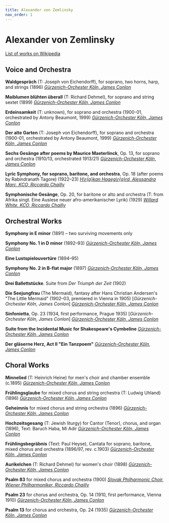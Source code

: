 ```yaml
---
title: Alexander von Zemlinsky
nav_order: 1
---
```


# Alexander von Zemlinsky

[List of works on Wikipedia](https://en.wikipedia.org/wiki/List_of_compositions_by_Alexander_von_Zemlinsky)

## Voice and Orchestra

**Waldgespräch** (T: Joseph von Eichendorff), for soprano, two horns, harp, and strings (1896) [*Gürzenich-Orchester Köln, James Conlon*](https://tidal.com/browse/album/1444238)

**Maiblumen blühten überall** (T: Richard Dehmel), for soprano and string sextet (1899) [*Gürzenich-Orchester Köln, James Conlon*](https://tidal.com/browse/album/1444238)

**Erdeinsamkeit** (T: unknown), for soprano and orchestra (1900-01, orchestrated by Antony Beaumont, 1999) [*Gürzenich-Orchester Köln, James Conlon*](https://tidal.com/browse/album/1444238)

**Der alte Garten** (T: Joseph von Eichendorff), for soprano and orchestra (1900-01, orchestrated by Antony Beaumont, 1999) [*Gürzenich-Orchester Köln, James Conlon*](https://tidal.com/browse/album/1444238)

**Sechs Gesänge after poems by Maurice Maeterlinck**, Op. 13, for soprano and orchestra (1910/13, orchestrated 1913/21) [*Gürzenich-Orchester Köln, James Conlon*](https://tidal.com/browse/album/1444238)

**Lyric Symphony, for soprano, baritone, and orchestra**, Op. 18 (after poems by Rabindranath Tagore) (1922–23) [*H\r{a}kan 
Hageg\r{a}rd, Alessandra Marc, KCO, Riccardo Chailly*](https://tidal.com/browse/album/50609998)

**Symphonische Gesänge**, Op. 20, for baritone or alto and orchestra (T: from Afrika singt. Eine Auslese neuer afro-amerikanischer Lyrik) (1929) [*Willard White, KCO, Riccardo Chailly*](https://tidal.com/browse/album/50609998)

## Orchestral Works

**Symphony in E minor** (1891) – two surviving movements only

**Symphony No. 1 in D minor** (1892–93) [*Gürzenich-Orchester Köln, James Conlon*](https://tidal.com/browse/album/1510815)

**Eine Lustspielouvertüre** (1894–95)

**Symphony No. 2 in B-flat major** (1897) [*Gürzenich-Orchester Köln, James Conlon*](https://tidal.com/browse/album/1510815)

**Drei Ballettstücke**. Suite from *Der Triumph der Zeit* (1902)

**Die Seejungfrau** (The Mermaid), fantasy after Hans Christian Andersen's "The Little Mermaid" (1902–03, premiered in Vienna in 1905) [*Gürzenich-Orchester Köln, James Conlon*] [*Gürzenich-Orchester Köln, James Conlon*](https://tidal.com/browse/album/198567846?u)

**Sinfonietta**, Op. 23 (1934, first performance, Prague 1935) [*Gürzenich-Orchester Köln, James Conlon*] [*Gürzenich-Orchester Köln, James Conlon*](https://tidal.com/browse/album/198567846?u)

**Suite from the Incidental Music for Shakespeare's Cymbeline** [*Gürzenich-Orchester Köln, James Conlon*](https://tidal.com/browse/album/197986402)

**Der gläserne Herz, Act II "Ein Tanzpoem"** [*Gürzenich-Orchester Köln, James Conlon*](https://tidal.com/browse/album/197986402)

## Choral Works

**Minnelied** (T: Heinrich Heine) for men's choir and chamber ensemble (c.1895) [*Gürzenich-Orchester Köln, James Conlon*](https://tidal.com/browse/album/1443927)

**Frühlingsglaube** for mixed chorus and string orchestra (T: Ludwig Uhland) (1896) [*Gürzenich-Orchester Köln, James Conlon*](https://tidal.com/browse/album/1443927)

**Geheimnis** for mixed chorus and string orchestra (1896) [*Gürzenich-Orchester Köln, James Conlon*](https://tidal.com/browse/album/1443927)

**Hochzeitsgesang** (T: Jewish liturgy) for Cantor (Tenor), chorus, and organ (1896), Text: Baruch Haba, Mi Adir [*Gürzenich-Orchester Köln, James Conlon*](https://tidal.com/browse/album/1443927)

**Frühlingsbegräbnis** (Text: Paul Heyse), Cantata for soprano, baritone, mixed chorus and orchestra (1896/97, rev. c.1903) [*Gürzenich-Orchester Köln, James Conlon*](https://tidal.com/browse/album/1443927)

**Aurikelchen** (T: Richard Dehmel) for women's choir (1898) [*Gürzenich-Orchester Köln, James Conlon*](https://tidal.com/browse/album/1443927)

**Psalm 83** for mixed chorus and orchestra (1900) [*Slovak Philharmonic Choir, Wiener Philharmoniker, Riccardo Chailly*](https://tidal.com/browse/album/50609998)

**Psalm 23** for chorus and orchestra, Op. 14 (1910, first performance, Vienna 1910) [*Gürzenich-Orchester Köln, James Conlon*](https://tidal.com/browse/album/1443927)

**Psalm 13** for chorus and orchestra, Op. 24 (1935) [*Gürzenich-Orchester Köln, James Conlon*](https://tidal.com/browse/album/1443927)

